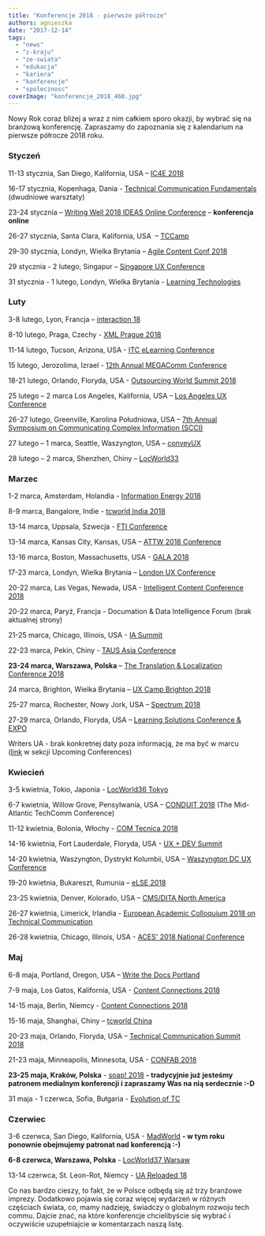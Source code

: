 ```yaml
---
title: "Konferencje 2018 - pierwsze półrocze"
authors: agnieszka
date: "2017-12-14"
tags:
  - "news"
  - "z-kraju"
  - "ze-swiata"
  - "edukacja"
  - "kariera"
  - "konferencje"
  - "spolecznosc"
coverImage: "konferencje_2018_460.jpg"
---
```


Nowy Rok coraz bliżej a wraz z nim całkiem sporo okazji, by wybrać się na
branżową konferencję. Zapraszamy do zapoznania się z kalendarium na pierwsze
półrocze 2018 roku.

<!--truncate-->

### Styczeń

11-13 stycznia, San Diego, Kalifornia, USA – [IC4E 2018](http://www.ic4e.net/)

16-17 stycznia, Kopenhaga, Dania -
[Technical Communication Fundamentals](http://write2users.com/technical-communication-fundamentals/)
(dwudniowe warsztaty)

23-24 stycznia
– [Writing Well 2018 IDEAS Online Conference](https://ideas.infomanagementcenter.com/) – **konferencja
online**

26-27 stycznia, Santa Clara, Kalifornia, USA
 – [TCCamp](http://www.tccamp.org/ "TCCamp")

29-30 stycznia, Londyn, Wielka Brytania
– [Agile Content Conf 2018](https://2018.agilecontentconf.com/)

29 stycznia - 2 lutego, Singapur
– [Singapore UX Conference](https://www.nngroup.com/training/singapore/)

31 stycznia - 1 lutego, Londyn, Wielka Brytania -
[Learning Technologies](http://www.learningtechnologies.co.uk/welcome)

### Luty

3-8 lutego, Lyon, Francja – [interaction 18](http://interaction18.ixda.org/)

8-10 lutego, Praga, Czechy - [XML Prague 2018](http://www.xmlprague.cz/)

11-14 lutego, Tucson, Arizona, USA -
[ITC eLearning Conference](http://www.itcnetwork.org/aws/ITCN/pt/sp/elearning_home_page)

15 lutego, Jerozolima, Izrael -
[12th Annual MEGAComm Conference](http://megacomm.org/)

18-21 lutego, Orlando, Floryda, USA -
[Outsourcing World Summit 2018](http://www.iaop.org/summit)

25 lutego – 2 marca Los Angeles, Kalifornia, USA –
[Los Angeles UX Conference](https://www.nngroup.com/training/los-angeles/)

26-27 lutego, Greenville, Karolina Południowa, USA
– [7th Annual Symposium on Communicating Complex Information (SCCI)](http://workshop.design4complexity.com/SCCI-home.php)

27 lutego – 1 marca, Seattle, Waszyngton, USA – [conveyUX](http://conveyux.com/)

28 lutego – 2 marca, Shenzhen, Chiny
– [LocWorld33](https://locworld.com/events/locworld33-shenzhen-2017/)

### Marzec

1-2 marca, Amsterdam, Holandia -
[Information Energy 2018](http://www.informationenergy.org/)

8-9 marca, Bangalore, Indie - [tcworld India 2018](http://tcworld-india.com/)

13-14 marca, Uppsala, Szwecja -
[FTI Conference](http://www.teknikinformatoren.se/fti-konferens-2018/)

13-14 marca, Kansas City, Kansas, USA
– [ATTW 2018 Conference](http://attw.org/conference)

13-16 marca, Boston, Massachusetts, USA -
[GALA 2018](https://www.gala-global.org/conference/gala-2018-boston)

17-23 marca, Londyn, Wielka Brytania
– [London UX Conference](https://www.nngroup.com/training/london/)

20-22 marca, Las Vegas, Newada, USA -
[Intelligent Content Conference 2018](http://www.intelligentcontentconference.com/)

20-22 marca, Paryż, Francja - Documation & Data Intelligence Forum (brak
aktualnej strony)

21-25 marca, Chicago, Illinois, USA - [IA Summit](http://www.iasummit.org/)

22-23 marca, Pekin, Chiny -
[TAUS Asia Conference](https://www.taus.net/events/conferences/44-taus-asia-conference)

**23-24 marca, Warszawa,
Polska** – [The Translation & Localization Conference 2018](https://sites.grenadine.co/sites/tlc/en/tlc-2018)

24 marca, Brighton, Wielka Brytania
– [UX Camp Brighton 2018](https://www.uxcampbrighton.org/)

25-27 marca, Rochester, Nowy Jork, USA
– [Spectrum 2018](http://stc-rochester.org/spectrum/)

27-29 marca, Orlando, Floryda, USA
– [Learning Solutions Conference & EXPO](https://www.elearningguild.com/lscon/content/5200/learning-solutions-2018-conference--expo--home/)

Writers UA - brak konkretnej daty poza informacją, że ma być w marcu
([link](http://www.welinske.com/writersua-conferences/) w sekcji Upcoming
Conferences)

### Kwiecień

3-5 kwietnia, Tokio, Japonia -
[LocWorld36 Tokyo](https://locworld.com/events/locworld36-tokyo-2018/)

6-7 kwietnia, Willow Grove, Pensylwania, USA
– [CONDUIT 2018](http://www.stcpmc.org/conferences/conduit-2018/) (The
Mid-Atlantic TechComm Conference)

11-12 kwietnia, Bolonia, Włochy - [COM Tecnica 2018](http://comtecnica.it/)

14-16 kwietnia, Fort Lauderdale, Floryda, USA -
[UX + DEV Summit](https://uxdsummit.com/)

14-20 kwietnia, Waszyngton, Dystrykt Kolumbii, USA
– [Waszyngton DC UX Conference](https://www.nngroup.com/training/washington-dc/)

19-20 kwietnia, Bukareszt, Rumunia – [eLSE 2018](http://elseconference.eu/)

23-25 kwietnia, Denver, Kolorado, USA
– [CMS/DITA North America](https://cm-strategies.com/ "CM Strategies/DITA")

26-27 kwietnia, Limerick, Irlandia
- [European Academic Colloquium 2018 on Technical Communication](https://www.teccom-frame.eu/index.php?id=152)

26-28 kwietnia, Chicago, Illinois, USA -
[ACES' 2018 National Conference](https://aceseditors.org/conference/2018)

### Maj

6-8 maja, Portland, Oregon, USA
– [Write the Docs Portland](http://www.writethedocs.org/conf/portland/2018/)

7-9 maja, Los Gatos, Kalifornia, USA -
[Content Connections 2018](https://www.istc.org.uk/event/content-connections-2018/)

14-15 maja, Berlin, Niemcy -
[Content Connections 2018](https://www.istc.org.uk/event/content-connections-2018-2/)

15-16 maja, Shanghai, Chiny – [tcworld China](http://tcworld-china.cn/)

20-23 maja, Orlando, Floryda, USA
– [Technical Communication Summit 2018](https://summit.stc.org/)

21-23 maja, Minneapolis, Minnesota, USA -
[CONFAB 2018](http://confabevents.com/)

**23-25 maja, Kraków, Polska** - [soap! 2018](http://soapconf.com/) **\-
tradycyjnie już jesteśmy patronem medialnym konferencji i zapraszamy Was na nią
serdecznie :-D**

31 maja - 1 czerwca, Sofia, Bułgaria -
[Evolution of TC](http://evolution-of-tc.com/)

### Czerwiec

3-6 czerwca, San Diego, Kalifornia, USA -
[MadWorld](https://www.madcapsoftware.com/conference/madworld-2018/) **\- w tym
roku ponownie obejmujemy patronat nad konferencją :-)**

**6-8 czerwca, Warszawa, Polska** - [LocWorld37 Warsaw](https://locworld.com/)

13-14 czerwca, St. Leon-Rot, Niemcy - [UA Reloaded 18](http://ua-reloaded.de/)

Co nas bardzo cieszy, to fakt, że w Polsce odbędą się aż trzy branżowe imprezy.
Dodatkowo pojawia się coraz więcej wydarzeń w różnych częściach świata, co, mamy
nadzieję, świadczy o globalnym rozwoju tech commu. Dajcie znać, na które
konferencje chcielibyście się wybrać i oczywiście uzupełniajcie w komentarzach
naszą listę.
